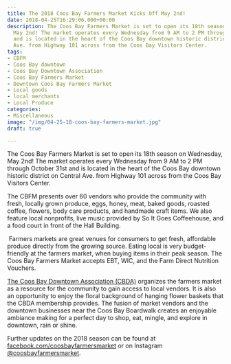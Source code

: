 ```yaml
---
title: The 2018 Coos Bay Farmers Market Kicks Off May 2nd!
date: 2018-04-25T16:29:06.000+00:00
description: The Coos Bay Farmers Market is set to open its 18th season on Wednesday,
  May 2nd! The market operates every Wednesday from 9 AM to 2 PM through October 31st
  and is located in the heart of the Coos Bay downtown historic district on Central
  Ave. from Highway 101 across from the Coos Bay Visitors Center.
tags:
- CBFM
- Coos Bay downtown
- Coos Bay Downtown Association
- Coos Bay Farmers Market
- Downtown Coos Bay Farmers Market
- Local goods
- local merchants
- Local Produce
categories:
- Miscellaneous
image: "/img/04-25-18-coos-bay-farmers-market.jpg"
draft: true

---
```

The Coos Bay Farmers Market is set to open its 18th season on Wednesday, May 2nd! The market operates every Wednesday from 9 AM to 2 PM through October 31st and is located in the heart of the Coos Bay downtown historic district on Central Ave. from Highway 101 across from the Coos Bay Visitors Center.

The CBFM presents over 60 vendors who provide the community with fresh, locally grown produce, eggs, honey, meat, baked goods, roasted coffee, flowers, body care products, and handmade craft items. We also feature local nonprofits, live music provided by So It Goes Coffeehouse, and a food court in front of the Hall Building.

 Farmers markets are great venues for consumers to get fresh, affordable produce directly from the growing source. Eating local is very budget-friendly at the farmers market, when buying items in their peak season. The Coos Bay Farmers Market accepts EBT, WIC, and the Farm Direct Nutrition Vouchers.

<a href="https://coosbaydowntown.org/farmers-market/">The Coos Bay Downtown Association (CBDA)</a> organizes the farmers market as a resource for the community to gain access to local vendors. It is also an opportunity to enjoy the floral background of hanging flower baskets that the CBDA membership provides. The fusion of market vendors and the downtown businesses near the Coos Bay Boardwalk creates an enjoyable ambiance making for a perfect day to shop, eat, mingle, and explore in downtown, rain or shine.

Further updates on the 2018 season can be found at <a href="https://www.facebook.com/CoosBayFarmersMarket/">facebook.com/coosbayfarmersmarket</a> or on Instagram <a href="https://www.instagram.com/coosbayfarmersmarket/">@coosbayfarmersmarket</a>.